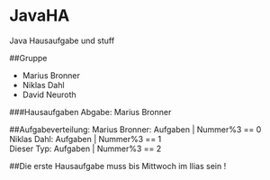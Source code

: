 # JavaHA
Java Hausaufgabe und stuff

##Gruppe

* Marius Bronner
* Niklas Dahl
* David Neuroth

###Hausaufgaben Abgabe: Marius Bronner

##Aufgabeverteilung:
Marius Bronner: Aufgaben | Nummer%3 == 0   
Niklas Dahl: Aufgaben | Nummer%3 == 1   
Dieser Typ: Aufgaben | Nummer%3 == 2    


##Die erste Hausaufgabe muss bis Mittwoch im Ilias sein !

